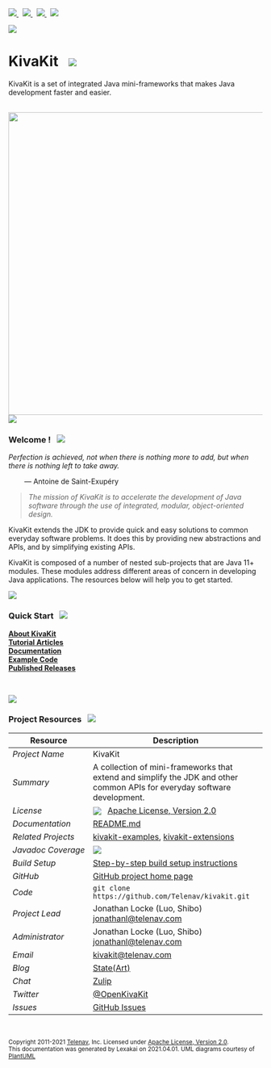 [//]: # (start-user-text)

<a href="https://github.com/Telenav/kivakit">
<img src="https://telenav.github.io/telenav-assets/images/github-32.png" srcset="https://telenav.github.io/telenav-assets/images/github-32-2x.png 2x"/>
</a>
&nbsp;
<a href="https://twitter.com/openkivakit">
<img src="https://telenav.github.io/telenav-assets/images/twitter-32.png" srcset="https://telenav.github.io/telenav-assets/images/twitter-32-2x.png 2x"/>
</a>
&nbsp;
<a href="https://kivakit.zulipchat.com">
<img src="https://telenav.github.io/telenav-assets/images/zulip-32.png" srcset="https://telenav.github.io/telenav-assets/images/zulip-32-2x.png 2x"/>
</a>
&nbsp;
<a href="https://state-of-the-art.org">
<img src="https://telenav.github.io/telenav-assets/images/blog-32.png" srcset="https://telenav.github.io/telenav-assets/images/blog-32-2x.png 2x"/>
</a>

![](https://telenav.github.io/telenav-assets/images/kivakit-background.png)

[//]: # (end-user-text)

# KivaKit &nbsp;&nbsp;<img src="https://telenav.github.io/telenav-assets/images/kivakit-64.png" srcset="https://telenav.github.io/telenav-assets/images/kivakit-64-2x.png 2x"/>

KivaKit is a set of integrated Java mini-frameworks that makes Java development faster and easier.

<br/>

<img src="https://telenav.github.io/telenav-assets/images/mini-frameworks.svg" width="600"/>  

<br/>

<img src="https://telenav.github.io/telenav-assets/images/horizontal-line-512.png" srcset="https://telenav.github.io/telenav-assets/images/horizontal-line-512-2x.png 2x"/>

[//]: # (start-user-text)

### Welcome <a name = "welcome"></a>! &nbsp; <img src="https://telenav.github.io/telenav-assets/images/stars-32.png" srcset="https://telenav.github.io/telenav-assets/images/stars-32-2x.png 2x"/>

*Perfection is achieved, not when there is nothing more to add, but when there is nothing left to take away.*

&nbsp; &nbsp; &nbsp; &nbsp; &mdash; Antoine de Saint-Exup&eacute;ry

> *The mission of KivaKit is to accelerate the development of Java software through the use of integrated, modular, object-oriented design.*

KivaKit extends the JDK to provide quick and easy solutions to common everyday software problems. It does this by providing new abstractions and APIs, and by simplifying existing APIs.

KivaKit is composed of a number of nested sub-projects that are Java 11+ modules. These modules address different areas of concern in developing Java applications. The resources below will help you to get started.

<img src="https://telenav.github.io/telenav-assets/images/horizontal-line-128.png" srcset="https://telenav.github.io/telenav-assets/images/horizontal-line-128-2x.png 2x"/>

### Quick Start <a name = "quick-start"></a>&nbsp; <img src="https://telenav.github.io/telenav-assets/images/rocket-32.png" srcset="https://telenav.github.io/telenav-assets/images/rocket-32-2x.png 2x"/>

[**About KivaKit**](https://github.com/Telenav/kivakit/tree/master#about)  
[**Tutorial Articles**](https://state-of-the-art.org/)  
[**Documentation**](https://github.com/Telenav/kivakit/tree/master#readme)  
[**Example Code**](https://github.com/Telenav/kivakit-examples)  
[**Published Releases**](https://repo1.maven.org/maven2/com/telenav/kivakit/)

&nbsp;

<img src="https://telenav.github.io/telenav-assets/images/horizontal-line-128.png" srcset="https://telenav.github.io/telenav-assets/images/horizontal-line-128-2x.png 2x"/>

### Project Resources <a name = "project-resources"></a> &nbsp; <img src="https://telenav.github.io/telenav-assets/images/water-32.png" srcset="https://telenav.github.io/telenav-assets/images/water-32-2x.png 2x"/>

| Resource                | Description                                                                                                                                                                                                  |
|-------------------------|--------------------------------------------------------------------------------------------------------------------------------------------------------------------------------------------------------------|
| *Project&nbsp;Name*     | KivaKit                                                                                                                                                                                                      |
| *Summary*               | A collection of mini-frameworks that extend and simplify the JDK and other common APIs for everyday software development.                                                                                    |
| *License*               | <a href="https://apache.org"><img valign="middle" src="https://telenav.github.io/telenav-assets/images/feather.png" srcset="https://telenav.github.io/telenav-assets/images/feather-2x.png 2x"/></a> &nbsp; [Apache License, Version 2.0](LICENSE) |
| *Documentation*         | [README.md](https://github.com/Telenav/kivakit)                                                                                                                                                              |
| *Related&nbsp;Projects* | [kivakit-examples](https://github.com/Telenav/kivakit-examples), [kivakit-extensions](https://github.com/Telenav/kivakit)                                                                                    |
| *Javadoc&nbsp;Coverage* | <img src="https://telenav.github.io/telenav-assets/images/meter-90-96.png" srcset="https://telenav.github.io/telenav-assets/images/meter-90-96-2x.png 2x"/>                                                                                    |
| *Build Setup*           | [Step-by-step build setup instructions](https://github.com/Telenav/kivakit/blob/master/documentation/overview/setup.md)
| *GitHub*                | [GitHub project home page](https://github.com/Telenav/kivakit)                                                                                                                                               |
| *Code*                  | `git clone https://github.com/Telenav/kivakit.git`                                                                                                                                                           |
| *Project&nbsp;Lead*     | Jonathan Locke (Luo, Shibo) <br/> [jonathanl@telenav.com](mailto:jonathanl@telenav.com)                                                                                                                      |
| *Administrator*         | Jonathan Locke (Luo, Shibo) <br/> [jonathanl@telenav.com](mailto:jonathanl@telenav.com)                                                                                                                      |
| *Email*                 | [kivakit@telenav.com](mailto:kivakit@telenav.com)                                                                                                                                                            |
| *Blog*                  | [State(Art)](https://state-of-the-art.org)                                                                                                                                                                   |
| *Chat*                  | [Zulip](https://kivakit.zulip.com)                                                                                                                                                                           |
| *Twitter*               | [@OpenKivaKit](https://twitter.com/openkivakit)                                                                                                                                                              |
| *Issues*                | [GitHub Issues](https://github.com/Telenav/kivakit/issues)                                                                                                                                                   |

<br/>


[//]: # (end-user-text)


<sub>Copyright 2011-2021 [Telenav](https://telenav.com), Inc. Licensed under [Apache License, Version 2.0](LICENSE).</sub>  
<sub>This documentation was generated by Lexakai on 2021.04.01. UML diagrams courtesy of [PlantUML](https://plantuml.com)</sub>
